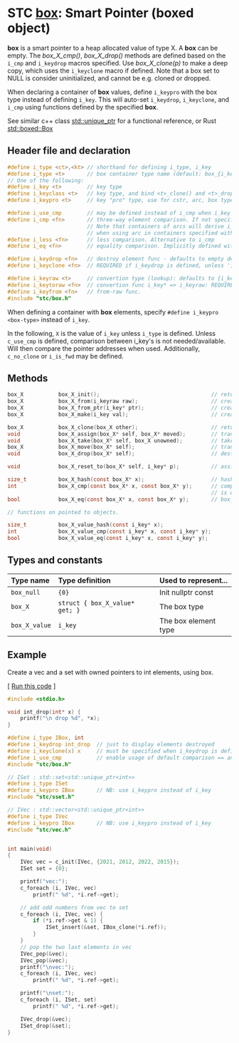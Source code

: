 # STC [box](../include/stc/box.h): Smart Pointer (boxed object)

**box** is a smart pointer to a heap allocated value of type X. A **box** can
be empty. The *box_X_cmp()*, *box_X_drop()* methods are defined based on the `i_cmp`
and `i_keydrop` macros specified. Use *box_X_clone(p)* to make a deep copy, which uses the
`i_keyclone` macro if defined. Note that a box set to NULL is consider uninitialized, and
cannot be e.g. cloned or dropped.

When declaring a container of **box** values, define `i_keypro` with the
box type instead of defining `i_key`. This will auto-set `i_keydrop`, `i_keyclone`, and `i_cmp` using
functions defined by the specified **box**.

See similar c++ class [std::unique_ptr](https://en.cppreference.com/w/cpp/memory/unique_ptr) for a functional reference, or Rust [std::boxed::Box](https://doc.rust-lang.org/std/boxed/struct.Box.html)

## Header file and declaration

```c
#define i_type <ct>,<kt> // shorthand for defining i_type, i_key
#define i_type <t>       // box container type name (default: box_{i_key})
// One of the following:
#define i_key <t>        // key type
#define i_keyclass <t>   // key type, and bind <t>_clone() and <t>_drop() function names
#define i_keypro <t>     // key "pro" type, use for cstr, arc, box types

#define i_use_cmp        // may be defined instead of i_cmp when i_key is an integral/native-type.
#define i_cmp <fn>       // three-way element comparison. If not specified, pointer comparison is used.
                         // Note that containers of arcs will derive i_cmp from the i_key type
                         // when using arc in containers specified with i_keypro <arc-type>.
#define i_less <fn>      // less comparison. Alternative to i_cmp
#define i_eq <fn>        // equality comparison. Implicitly defined with i_cmp, but not i_less.

#define i_keydrop <fn>   // destroy element func - defaults to empty destruct
#define i_keyclone <fn>  // REQUIRED if i_keydrop is defined, unless 'i_opt c_no_clone' is defined.

#define i_keyraw <t>     // convertion type (lookup): defaults to {i_key}
#define i_keytoraw <fn>  // convertion func i_key* => i_keyraw: REQUIRED IF i_keyraw defined.
#define i_keyfrom <fn>   // from-raw func.
#include "stc/box.h"
```
When defining a container with **box** elements, specify `#define i_keypro <box-type>` instead of `i_key`.

In the following, `X` is the value of `i_key` unless `i_type` is defined.
Unless `c_use_cmp` is defined, comparison between i_key's is not needed/available. Will then
compare the pointer addresses when used. Additionally, `c_no_clone` or `i_is_fwd` may be defined.

## Methods
```c
box_X           box_X_init();                                   // return an empty box
box_X           box_X_from(i_keyraw raw);                       // create a box from raw type. Avail if i_keyraw user defined.
box_X           box_X_from_ptr(i_key* ptr);                     // create a box from a pointer. Takes ownership of ptr.
box_X           box_X_make(i_key val);                          // create a box from unowned val object.

box_X           box_X_clone(box_X other);                       // return deep copied clone
void            box_X_assign(box_X* self, box_X* moved);        // transfer ownership from moved to self; moved becomes NULL.
void            box_X_take(box_X* self, box_X unowned);         // take ownership of unowned box object.
box_X           box_X_move(box_X* self);                        // transfer ownership to receiving box returned. self becomes NULL.
void            box_X_drop(box_X* self);                        // destruct the contained object and free its heap memory.

void            box_X_reset_to(box_X* self, i_key* p);          // assign new box from ptr. Takes ownership of p.

size_t          box_X_hash(const box_X* x);                     // hash value
int             box_X_cmp(const box_X* x, const box_X* y);      // compares pointer addresses if no `i_cmp` is specified
                                                                // is defined. Otherwise uses 'i_cmp' or default cmp.
bool            box_X_eq(const box_X* x, const box_X* y);       // box_X_cmp() == 0

// functions on pointed to objects.

size_t          box_X_value_hash(const i_key* x);
int             box_X_value_cmp(const i_key* x, const i_key* y);
bool            box_X_value_eq(const i_key* x, const i_key* y);
```

## Types and constants

| Type name         | Type definition                 | Used to represent...     |
|:------------------|:--------------------------------|:-----------------------|
| `box_null`        | `{0}`                           | Init nullptr const     |
| `box_X`           | `struct { box_X_value* get; }`  | The box type           |
| `box_X_value`     | `i_key`                         | The box element type   |

## Example
Create a vec and a set with owned pointers to int elements, using box.

[ [Run this code](https://godbolt.org/z/YTcfT5fMr) ]
```c
#include <stdio.h>

void int_drop(int* x) {
    printf("\n drop %d", *x);
}

#define i_type IBox, int
#define i_keydrop int_drop  // just to display elements destroyed
#define i_keyclone(x) x     // must be specified when i_keydrop is defined.
#define i_use_cmp           // enable usage of default comparison == and < operators
#include "stc/box.h"

// ISet : std::set<std::unique_ptr<int>>
#define i_type ISet
#define i_keypro IBox       // NB: use i_keypro instead of i_key
#include "stc/sset.h"

// IVec : std::vector<std::unique_ptr<int>>
#define i_type IVec
#define i_keypro IBox       // NB: use i_keypro instead of i_key
#include "stc/vec.h"


int main(void)
{
    IVec vec = c_init(IVec, {2021, 2012, 2022, 2015});
    ISet set = {0};

    printf("vec:");
    c_foreach (i, IVec, vec)
        printf(" %d", *i.ref->get);

    // add odd numbers from vec to set
    c_foreach (i, IVec, vec) {
        if (*i.ref->get & 1) {
            ISet_insert(&set, IBox_clone(*i.ref));
        }
    }
    // pop the two last elements in vec
    IVec_pop(&vec);
    IVec_pop(&vec);
    printf("\nvec:");
    c_foreach (i, IVec, vec)
        printf(" %d", *i.ref->get);

    printf("\nset:");
    c_foreach (i, ISet, set)
        printf(" %d", *i.ref->get);

    IVec_drop(&vec);
    ISet_drop(&set);
}
```
